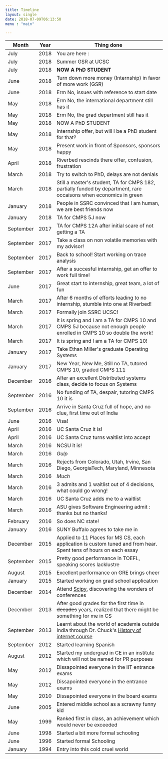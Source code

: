 ```yaml
---
title: Timeline
layout: single
date: 2018-07-09T06:13:50
menu : "main"

---
```


| Month     |  Year  | Thing done                          |
| ----------| ------ | ------------------------------------|
| July      | 2018   | You are here : |
| July      | 2018   | Summer GSR at UCSC |
| July      | 2018   | **NOW A PhD STUDENT** |
| June      | 2018   | Turn down more money (Internship) in favor of more work (GSR) |
| June      | 2018   | Erm No, issues with reference to start date |
| May       | 2018   | Erm No, the international department still has it |
| May       | 2018   | Erm No, the grad department still has it |
| May       | 2018   | NOW A PhD STUDENT |
| May       | 2018   | Internship offer, but will I be a PhD student for that? |
| May       | 2018   | Present work in front of Sponsors, sponsors happy |
| April     | 2018   | Riverbed rescinds there offer, confusion, frustration |
| March     | 2018   | Try to switch to PhD, delays are not denials |
| March     | 2018   | Still a master's student, TA for CMPS 182, partially funded by department, rare occaisons when economics in green|
| January   | 2018   | People in SSRC convinced that I am human, we are best friends now |
| January   | 2018   | TA for CMPS 5J now |
| September | 2017   | TA for CMPS 12A after initial scare of not getting a TA|
| September | 2017   | Take a class on non volatile memories with my advisor! |
| September | 2017   | Back to school! Start working on trace analysis |
| September | 2017   | After a succesful internship, get an offer to work full time! |
| June      | 2017   | Great start to internship, great team, a lot of fun |
| March     | 2017   | After 6 months of efforts leading to no internship, stumble into one at Riverbed!|
| March     | 2017   | Formally join SSRC UCSC! |
| March     | 2017   | It is spring and I am a TA for CMPS 10 and CMPS 5J because not enough people enrolled in CMPS 10 so double the work! |
| March     | 2017   | It is spring and I am a TA for CMPS 10! |
| January   | 2017   | Take Ethan Miller's graduate Operating Systems |
| January   | 2017   | New Year, New Me, Still no TA, tutored CMPS 10, graded CMPS 111 |
| December  | 2016   | After an excellent Distributed systems class, decide to focus on Systems |
| September | 2016   | No funding of TA, despair, tutoring CMPS 10 it is |
| September | 2016   | Arrive in Santa Cruz full of hope, and no clue, first time out of India |
| June      | 2016   | Visa! |
| April     | 2016   | UC Santa Cruz it is! |
| April     | 2016   | UC Santa Cruz turns waitlist into accept |
| March     | 2016   | NCSU it is! |
| March     | 2016   | _Gulp_ |
| March     | 2016   | Rejects from Colorado, Utah, Irvine, San Diego, GeorgiaTech, Maryland, Minnesota |
| March     | 2016   | _Much_ |
| March     | 2016   | 3 admits and 1 waitlist out of 4 decisions, what could go wrong! |
| March     | 2016   | UC Santa Cruz adds me to a waitlist |
| March     | 2016   | ASU gives Software Engineering admit : thanks but no thanks! |
| February  | 2016   | So does NC state! |
| January   | 2016   | SUNY Buffalo agrees to take me in |
| December  | 2015   | Applied to 11 Places for MS CS, each application is custom tuned and from hear. Spent tens of hours on each essay |
| September | 2015   | Pretty good performance in TOEFL, speaking scores lacklustre |
| August    | 2015   | Excellent performance on GRE brings cheer |
| January   | 2015   | Started working on grad school application |
| December  | 2014   | Attend [Scipy](http://scipy.in), discovering the wonders of conferences |
| December  | 2013   | After good grades for the first time in ~~decades~~ years, realized that there might be something for me in CS |
| September | 2013   | Learnt about the world of academia outside India through Dr. Chuck's [History of internet course](https://www.coursera.org/learn/internet-history) |
| September | 2012   | Started learning Spanish |
| August    | 2012   | Started my undergrad in CE in an institute which will not be named for PR purposes |
| May       | 2012   | Dissapointed everyone in the IIT entrance exams |
| May       | 2012   | Dissapointed everyone in the entrance exams |
| May       | 2010   | Dissapointed everyone in the board exams |
| June      | 2005   | Entered middle school as a scrawny funny kid |
| May       | 1999   | Ranked first in class, an achievement which would never be exceeded|
| June      | 1998   | Started a bit more formal schooling |
| June      | 1996   | Started formal Schooling            |
| January   | 1994   | Entry into this cold cruel world    |

